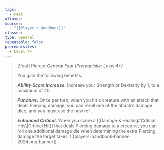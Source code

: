 ```yaml
---
tags:
  - Feat
aliases: 
sources:
  - "[[Player's Handbook]]"
classes: 
type: General
repeatable: false
prerequisites:
  - Level 4+
---
```

>[!feat] Piercer
>_General Feat (Prerequisite: Level 4+)_
>
>You gain the following benefits.
>
>**_Ability Score Increase._** Increase your Strength or Dexterity by 1, to a maximum of 20.
>
>**_Puncture._** Once per turn, when you hit a creature with an attack that deals Piercing damage, you can reroll one of the attack’s damage dice, and you must use the new roll.
>
>**_Enhanced Critical._** When you score a [[Damage & Healing#Critical Hits\\|Critical Hit]] that deals Piercing damage to a creature, you can roll one additional damage die when determining the extra Piercing damage the target takes.
![[players-handbook-banner-2024.png|banner]]